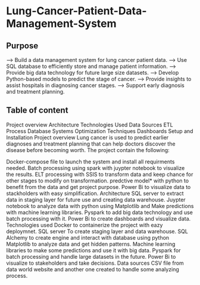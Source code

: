 # Lung-Cancer-Patient-Data-Management-System
## Purpose
  --> Build a data management system for lung cancer patient data.
  --> Use SQL database to efficiently store and manage patient information.
  --> Provide big data technology for future large size datasets.
  --> Develop Python-based models to predict the stage of cancer.
  --> Provide insights to assist hospitals in diagnosing cancer stages.
  --> Support early diagnosis and treatment planning.

## Table of content
Project overview
Architecture
Technologies Used
Data Sources
ETL Process
Database Systems
Optimization Techniques
Dashboards
Setup and Installation
Project overview
Lung cancer is used to predict earlier diagnoses and treatment planning that can help doctors discover the disease before becoming worth. The project contain the following:

Docker-compose file to launch the system and install all requirments needed.
Batch processing using spark with juypter notebook to visualize the results.
ELT processing with SSIS to transform data and keep chance for other stages to modify on transformation.
predctive model* with python to benefit from the data and get project purpose.
Power Bi to visualize data to stackholders with easy simplification.
Architecture
SQL server to extract data in staging layer for future use and creating data warehouse.
Juypter notebook to analyze data with python using Matplotlib and Make predictions with machine learning libraries.
Pyspark to add big data technology and use batch processing with it.
Power Bi to create dashboards and visualize data.
Technologies used
Docker to containerize the project with eazy deploymnet.
SQL server To create staging layer and data warehouse.
SQL Alchemy to create engine and interact with database using python
Matplotlib to analyze data and get hidden patterns.
Machine learning libraries to make some predictions and use it with big data.
Pyspark for batch processing and handle large datasets in the future.
Power Bi to visualize to stakeholders and take decisions.
Data sources
CSV file from data world website and another one created to handle some analyzing process.
